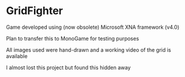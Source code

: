 # GridFighter
Game developed using (now obsolete) Microsoft XNA framework (v4.0)

Plan to transfer this to MonoGame for testing purposes

All images used were hand-drawn and a working video of the grid is available

I almost lost this project but found this hidden away
